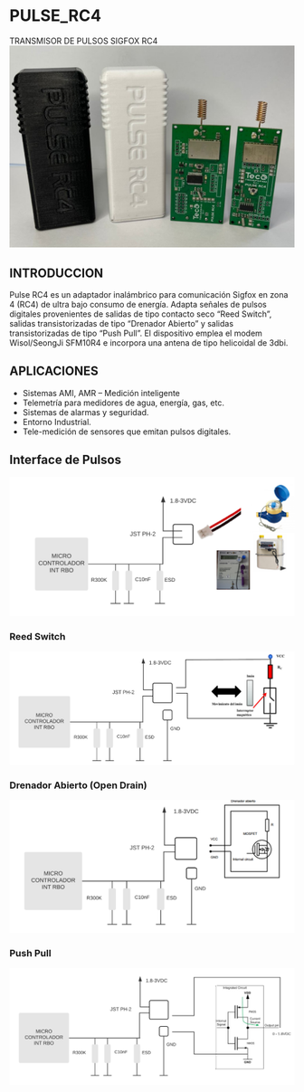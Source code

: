 # PULSE_RC4
TRANSMISOR DE PULSOS SIGFOX RC4
![PULSE_PINOUT](https://github.com/TECA-IOT/PULSE_RC4/blob/main/Imagenes/teca_pulse.jpg)

## INTRODUCCION
Pulse RC4 es un adaptador inalámbrico para comunicación Sigfox en zona 4 (RC4) de ultra bajo consumo de energía. Adapta señales de pulsos digitales provenientes de salidas de tipo contacto seco “Reed Switch”, salidas transistorizadas de tipo “Drenador Abierto” y salidas transistorizadas de tipo “Push Pull”. El dispositivo emplea el modem Wisol/SeongJi SFM10R4 e  incorpora una antena de tipo helicoidal de 3dbi.

## APLICACIONES
-	Sistemas AMI, AMR – Medición inteligente
-	Telemetría para medidores de agua, energía, gas, etc.
-	Sistemas de alarmas y seguridad.
-	Entorno Industrial.
-	Tele-medición de sensores que emitan pulsos digitales.

## Interface de Pulsos
![PULSE_PINOUT](https://github.com/TECA-IOT/PULSE_RC4/blob/main/Imagenes/topologia%20de%20Protocolo%20(2).png)
### Reed Switch
![PULSE_PINOUT](https://github.com/TECA-IOT/PULSE_RC4/blob/main/Imagenes/entrada%20pulsos.png)

### Drenador Abierto (Open Drain)
![PULSE_PINOUT](https://github.com/TECA-IOT/PULSE_RC4/blob/main/Imagenes/Entrada%20drenador%20abierto%20(open%20drain).png)

### Push Pull
![PULSE_PINOUT](https://github.com/TECA-IOT/PULSE_RC4/blob/main/Imagenes/Entrada%20push%20pull.png)
